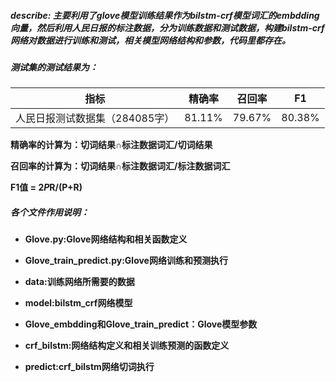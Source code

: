 ##### **describe: 主要利用了glove模型训练结果作为bilstm-crf模型词汇的embdding向量，然后利用人民日报的标注数据，分为训练数据和测试数据，构建bilstm-crf网络对数据进行训练和测试，相关模型网络结构和参数，代码里都存在。**
##### **测试集的测试结果为：**
| 指标  | 精确率  | 召回率  | F1  |
| ------------ | ------------ | ------------ | ------------ |
| 人民日报测试数据集（284085字）  |  81.11% |79.67%   | 80.38%  |

**精确率的计算为：切词结果∩标注数据词汇/切词结果**

**召回率的计算为：切词结果∩标注数据词汇/标注数据词汇**

**F1值 = 2*P*R/(P+R)**

##### **各个文件作用说明：**
+ **Glove.py:Glove网络结构和相关函数定义**
+ **Glove_train_predict.py:Glove网络训练和预测执行**
+ **data:训练网络所需要的数据**
+ **model:bilstm_crf网络模型**

+ **Glove_embdding和Glove_train_predict：Glove模型参数**
+ **crf_bilstm:网络结构定义和相关训练预测的函数定义**
+ **predict:crf_bilstm网络切词执行**

